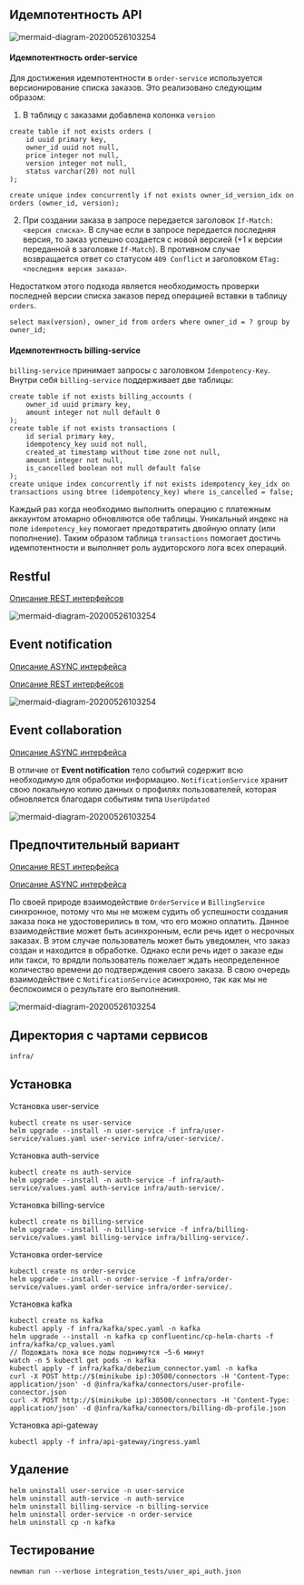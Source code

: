 ## Идемпотентность API

![mermaid-diagram-20200526103254](README.assets/idempotency.png)

#### Идемпотентность order-service

Для достижения идемпотентности в `order-service` используется версионирование списка заказов. Это реализовано следующим образом:

1) В таблицу с заказами добавлена колонка `version`
```
create table if not exists orders (
    id uuid primary key,
    owner_id uuid not null,
    price integer not null,
    version integer not null,
    status varchar(20) not null
);

create unique index concurrently if not exists owner_id_version_idx on orders (owner_id, version);
```
2) При создании заказа в запросе передается заголовок `If-Match: <версия списка>`. В случае если в запросе передается последняя версия, то заказ успешно создается с новой версией (+1 к версии переданной в заголовке `If-Match`). В противном случае возвращается ответ со статусом `409 Conflict` и заголовком `ETag: <последняя версия заказа>`.

Недостатком этого подхода является необходимость проверки последней версии списка заказов перед операцией вставки в таблицу `orders`.

```
select max(version), owner_id from orders where owner_id = ? group by owner_id;
```

#### Идемпотентность billing-service

`billing-service` принимает запросы с заголовком `Idempotency-Key`. Внутри себя `billing-service` поддерживает две таблицы:

```
create table if not exists billing_accounts (
    owner_id uuid primary key,
    amount integer not null default 0
);
create table if not exists transactions (
    id serial primary key,
    idempotency_key uuid not null,
    created_at timestamp without time zone not null,
    amount integer not null,
    is_cancelled boolean not null default false
);
create unique index concurrently if not exists idempotency_key_idx on transactions using btree (idempotency_key) where is_cancelled = false;
```

Каждый раз когда необходимо выполнить операцию с платежным аккаунтом атомарно обновляются обе таблицы. Уникальный индекс на поле `idempotency_key` помогает предотвратить двойную оплату (или пополнение). Таким образом таблица `transactions` помогает достичь идемпотентности и выполняет роль аудиторского лога всех операций.

## Restful 

[Описание REST интерфейсов](http://petstore.swagger.io/?url=https://raw.githubusercontent.com/ivahotin/otus-user-service/main/specs/restful/rest-openapi.yaml)

![mermaid-diagram-20200526103254](README.assets/restful.png)

## Event notification

[Описание ASYNC интерфейса](./specs/eventsnotification/asyncapi.yaml)

[Описание REST интерфейсов](http://petstore.swagger.io/?url=https://raw.githubusercontent.com/ivahotin/otus-user-service/main/specs/eventsnotification/rest-openapi_v2.yaml)

![mermaid-diagram-20200526103254](README.assets/eventsnotification.png)

## Event collaboration

[Описание ASYNC интерфейса](./specs/eventcollaboration/asyncapi.yaml)

В отличие от **Event notification** тело событий содержит всю необходимую для обработки информацию. `NotificationService` хранит свою локальную копию данных о профилях пользователей, которая обновляется благодаря событиям типа `UserUpdated`

![mermaid-diagram-20200526103254](README.assets/eventcollaboration.png)

## Предпочтительный вариант

[Описание REST интерфейса](http://petstore.swagger.io/?url=https://raw.githubusercontent.com/ivahotin/otus-user-service/main/specs/preferable/rest-openapi.yaml)

[Описание ASYNC интерфейса](./specs/preferable/asyncapi.yaml)

По своей природе взаимодействие `OrderService` и `BillingService` синхронное, потому что мы не можем судить об успешности создания заказа пока не удостоверились в том, что его можно оплатить. Данное взаимодействие может быть асинхронным, если речь идет о несрочных заказах. В этом случае пользователь может быть уведомлен, что заказ создан и находится в обработке. Однако если речь идет о заказе еды или такси, то врядли пользователь пожелает ждать неопределенное количество времени до подтверждения своего заказа. В свою очередь взаимодействие с `NotificationService` асинхронно, так как мы не беспокоимся о результате его выполнения.

![mermaid-diagram-20200526103254](README.assets/preferable.png)

## Директория с чартами сервисов

`infra/`

## Установка

Установка user-service
```
kubectl create ns user-service
helm upgrade --install -n user-service -f infra/user-service/values.yaml user-service infra/user-service/.
```

Установка auth-service
```
kubectl create ns auth-service
helm upgrade --install -n auth-service -f infra/auth-service/values.yaml auth-service infra/auth-service/.
```

Установка billing-service
```
kubectl create ns billing-service
helm upgrade --install -n billing-service -f infra/billing-service/values.yaml billing-service infra/billing-service/.
```

Установка order-service
```
kubectl create ns order-service
helm upgrade --install -n order-service -f infra/order-service/values.yaml order-service infra/order-service/.
```

Установка kafka
```
kubectl create ns kafka
kubectl apply -f infra/kafka/spec.yaml -n kafka
helm upgrade --install -n kafka cp confluentinc/cp-helm-charts -f infra/kafka/cp_values.yaml
// Подождать пока все поды поднимутся ~5-6 минут
watch -n 5 kubectl get pods -n kafka
kubectl apply -f infra/kafka/debezium_connector.yaml -n kafka
curl -X POST http://$(minikube ip):30500/connectors -H 'Content-Type: application/json' -d @infra/kafka/connectors/user-profile-connector.json
curl -X POST http://$(minikube ip):30500/connectors -H 'Content-Type: application/json' -d @infra/kafka/connectors/billing-db-profile.json
```

Установка api-gateway
```
kubectl apply -f infra/api-gateway/ingress.yaml
```

## Удаление

```
helm uninstall user-service -n user-service
helm uninstall auth-service -n auth-service
helm uninstall billing-service -n billing-service
helm uninstall order-service -n order-service
helm uninstall cp -n kafka
```

## Тестирование

```
newman run --verbose integration_tests/user_api_auth.json
```